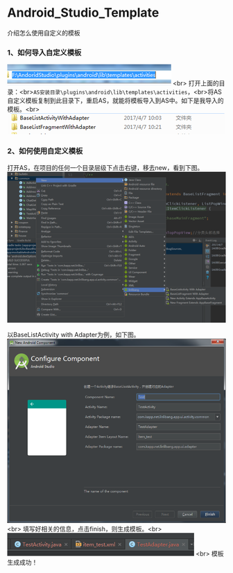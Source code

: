 # Android_Studio_Template
介绍怎么使用自定义的模板

### 1、如何导入自定义模板
![image](https://github.com/Ed1sonJ/Android_Studio_Template/raw/master/img/template_floder.jpg) \<br>
打开上面的目录：\<br>```AS安装目录\plugins\android\lib\templates\activities```，\<br>将AS自定义模板复制到此目录下，重启AS，就能将模板导入到AS中。如下是我导入的模板。\<br>
![image](https://github.com/Ed1sonJ/Android_Studio_Template/raw/master/img/template.jpg)

### 2、如何使用自定义模板
打开AS，在项目的任何一个目录层级下点击右键，移去new，看到下图。
![image](https://github.com/Ed1sonJ/Android_Studio_Template/raw/master/img/pic3.png)

以BaseListActivity with Adapter为例，如下图。
![image](https://github.com/Ed1sonJ/Android_Studio_Template/raw/master/img/pic4.jpg) \<br>
填写好相关的信息，点击finish，则生成模板。\<br>
![image](https://github.com/Ed1sonJ/Android_Studio_Template/raw/master/img/pic5.png) \<br>
模板生成成功！
